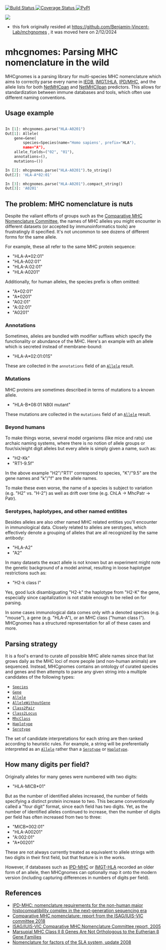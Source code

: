<a href="https://app.travis-ci.com/github/pirl-unc/mhcgnomes">
    <img src="https://travis-ci.com/pirl-unc/mhcgnomes.svg?branch=main" alt="Build Status" />
</a> 
<a href="https://coveralls.io/github/til-unc/mhcgnomes">
    <img src="https://coveralls.io/repos/github/til-unc/mhcgnomes/badge.svg?branch=main" alt="Coverage Status">
</a>
<a href="https://pypi.python.org/pypi/mhcgnomes/">
    <img src="https://img.shields.io/pypi/v/mhcgnomes.svg?maxAge=1000" alt="PyPI" />
</a>


![](https://raw.githubusercontent.com/til-unc/mhcgnomes/main/gnome-red-text.png) 

* this fork originally resided at https://github.com/Benjamin-Vincent-Lab/mchgnomes , it was moved here on 2/12/2024

# mhcgnomes: Parsing MHC nomenclature in the wild

MHCgnomes is a parsing library for multi-species MHC nomenclature which
aims to correctly parse every name in [IEDB](http://www.iedb.org/), [IMGT/HLA](https://www.ebi.ac.uk/ipd/imgt/hla/), [IPD/MHC](https://www.ebi.ac.uk/ipd/mhc/), and the allele lists for both [NetMHCpan](https://services.healthtech.dtu.dk/service.php?NetMHCpan-4.1) and [NetMHCIIpan](https://services.healthtech.dtu.dk/service.php?NetMHCIIpan-4.0) predictors. This allows for standardization between immune databases and tools, which often use different naming conventions.

## Usage example

```python

In [1]: mhcgnomes.parse("HLA-A0201")
Out[1]: Allele(
    gene=Gene(
        species=Species(name="Homo sapiens', prefix="HLA"), 
        name="A"), 
    allele_fields=("02", "01"), 
    annotations=(), 
    mutations=())

In [2]: mhcgnomes.parse("HLA-A0201").to_string()
Out[2]: 'HLA-A*02:01'

In [3]: mhcgnomes.parse("HLA-A0201").compact_string()
Out[3]: 'A0201'

```

## The problem: MHC nomenclature is nuts

Despite the valiant efforts of groups such as the [Comparative MHC Nomenclature Committee](https://www.ebi.ac.uk/ipd/mhc/committee/), the names of MHC alleles you might encounter in different datasets (or accepted by immunoinformatics tools) are frustratingly ill specified. It's not uncommon to see dozens of different forms for the same allele.

For example, these all refer to the same MHC protein sequence:

* "HLA-A\*02:01"
* "HLA-A02:01"
* "HLA-A:02:01"
* "HLA-A0201"


Additionally, for human alleles, the species prefix is often omitted:

* "A\*02:01"
* "A\*0201"
* "A02:01"
* "A:02:01"
* "A0201"


### Annotations

Sometimes, alleles are bundled with modifier suffixes which specify 
the functionality or abundance of the MHC. Here's an example with an allele
which is secreted instead of membrane-bound:

* "HLA-A\*02:01:01S"

These are collected in the `annotations` field of an 
[`Allele`](https://github.com/til-unc/mhcgnomes/blob/main/mhcgnomes/allele.py)
result.

### Mutations

MHC proteins are sometimes described in terms of mutations to a known allele. 

* "HLA-B\*08:01 N80I mutant"

These mutations are collected in the `mutations` field of an 
[`Allele`](https://github.com/til-unc/mhcgnomes/blob/main/mhcgnomes/allele.py) result.

### Beyond humans

To make things worse, several model organisms (like mice and rats) use archaic
naming systems, where there is no notion of allele groups or four/six/eight
digit alleles but every allele is simply given a name, such as:

* "H2-Kk"
* "RT1-9.5f"


In the above example "H2"/"RT1" correspond to species, "K"/"9.5" are
the gene names and "k"/"f" are the allele names.

To make these even worse, the name of a species is subject to variation (e.g. "H2" vs. "H-2") as well as drift over time (e.g. ChLA -> MhcPatr -> Patr).  

### Serotypes, haplotypes, and other named entitites

Besides alleles are also other named MHC related entities you'll encounter in immunological data. Closely related to alleles are serotypes, which effectively denote a grouping of alleles that are all recognized by the same antibody:

* "HLA-A2"
* "A2"

In many datasets the exact allele is not known but an experiment might note the genetic background of a model animal, resulting in loose haplotype restrictions such as: 

* "H2-k class I"

Yes, good luck disambiguating "H2-k" the haplotype from "H2-K" the gene, especially since capitalization is not stable enough to be relied on for parsing. 

In some cases immunological data comes only with a denoted species (e.g. "mouse"), a gene (e.g. "HLA-A"), or an MHC class ("human class I"). MHCgnomes has a structured representation for all of these cases and more. 

## Parsing strategy

It is a fool's errand to curate *all* possible MHC allele names since that list grows daily as the MHC loci of more people (and non-human animals) are sequenced. Instead, MHCgnomes contains an ontology of curated species and genes and then attempts to parse any given string into a multiple candidates of the following types:

* [`Species`](https://github.com/til-unc/mhcgnomes/blob/main/mhcgnomes/species.py)
* [`Gene`](https://github.com/til-unc/mhcgnomes/blob/main/mhcgnomes/gene.py)
* [`Allele`](https://github.com/til-unc/mhcgnomes/blob/main/mhcgnomes/allele.py)
* [`AlleleWithoutGene`](https://github.com/til-unc/mhcgnomes/blob/main/mhcgnomes/allele_without_gene.py)
* [`Class2Pair`](https://github.com/til-unc/mhcgnomes/blob/main/mhcgnomes/class2_pair.py)
* [`Class2Locus`](https://github.com/til-unc/mhcgnomes/blob/main/mhcgnomes/class2_locus.py)
* [`MhcClass`](https://github.com/til-unc/mhcgnomes/blob/main/mhcgnomes/mhc_class.py)
* [`Haplotype`](https://github.com/til-unc/mhcgnomes/blob/main/mhcgnomes/haplotype.py)
* [`Serotype`](https://github.com/til-unc/mhcgnomes/blob/main/mhcgnomes/serotype.py)


The set of candidate interpretations for each string are then 
ranked according to heuristic rules. For example, a string will be 
preferentially interpreted as an [`Allele`](https://github.com/til-unc/mhcgnomes/blob/main/mhcgnomes/allele.py) rather 
than a [`Serotype`](https://github.com/til-unc/mhcgnomes/blob/main/mhcgnomes/serotype.py)
or [`Haplotype`](https://github.com/til-unc/mhcgnomes/blob/main/mhcgnomes/haplotype.py). 


## How many digits per field?

Originally alleles for many genes were numbered with two digits:

* "HLA-MICB\*01"

But as the number of identified alleles increased, the number of
fields specifying a distinct protein increase to two. This became 
conventionally called a "four digit" format, since each field has two
digits. Yet, as the number of identified alleles continued to increase, then 
the number of digits per field has often increased from two to three: 

* "MICB\*002:01"
* "HLA-A00201"
* "A:002:01"
* "A\*00201"

These are not always currently treated as equivalent to allele strings with two digits in their first field, but that feature is in the works.

However, if databases such as [IPD-MHC](https://www.ebi.ac.uk/ipd/mhc/) or [IMGT-HLA](https://www.ebi.ac.uk/ipd/imgt/hla/) recorded an older form of an allele, then MHCgnomes can optionally map it onto the modern version (including capturing differences in numbers of digits per field). 

## References

* [IPD-MHC: nomenclature requirements for the non-human major histocompatibility complex in the next-generation sequencing era](https://link.springer.com/article/10.1007%2Fs00251-018-1072-4)
* [Comparative MHC nomenclature: report from the ISAG/IUIS-VIC committee 2018]()
* [ISAG/IUIS-VIC Comparative MHC Nomenclature
Committee report, 2005](https://link.springer.com/content/pdf/10.1007%2Fs00251-005-0071-4.pdf)
* [Marsupial MHC Class II β Genes Are Not Orthologous to the Eutherian β Gene Families]()
* [Nomenclature for factors of the SLA system, update 2008](https://www.ncbi.nlm.nih.gov/pubmed/19317739)
